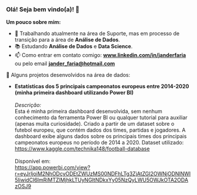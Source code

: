 ### Olá! Seja bem vindo(a)! 👋

<strong>Um pouco sobre mim:</strong>

- 🔭 Trabalhando atualmente na área de Suporte, mas em processo de transição para a área de <b>Análise de Dados</b>.
- 📚 Estudando <b>Análise de Dados</b> e <b>Data Science</b>.
- 📫 Como entrar em contato comigo: <b>www.linkedin.com/in/janderfaria</b> ou pelo email <b>jander_faria@hotmail.com</b>

</strong>📂 Alguns projetos desenvolvidos na área de dados:</strong>

  - <b>Estatísticas dos 5 principais campeonatos europeus entre 2014-2020 (minha primeira dashboard utilizando Power BI)</b><br><br>
    <i>Descrição:</i><br>
    Esta é minha primeira dashboard desenvolvida, sem nenhum conhecimento da ferramenta Power BI ou qualquer tutorial para auxiliar (apenas muita curiosidade). Criado a partir de um dataset sobre o futebol europeu, que contém dados dos times, partidas e jogadores. A dashboard exibe alguns dados sobre os principais times dos principais campeonatos europeus no período de 2014 a 2020. Dataset utilizado: https://www.kaggle.com/technika148/football-database <br>        
    Disponível em:    
    https://app.powerbi.com/view?r=eyJrIjoiM2NhODcyODEtZWUzMS00NDFhLTg3ZjAtZGI2OWNjODNlNWI5IiwidCI6ImRiMTZlMjhkLTUyNGItNDkxYy05NzQyLWU5OWJkOTA2ODAzOSJ9

<!--
**janderfaria/janderfaria** is a ✨ _special_ ✨ repository because its `README.md` (this file) appears on your GitHub profile.
-->
